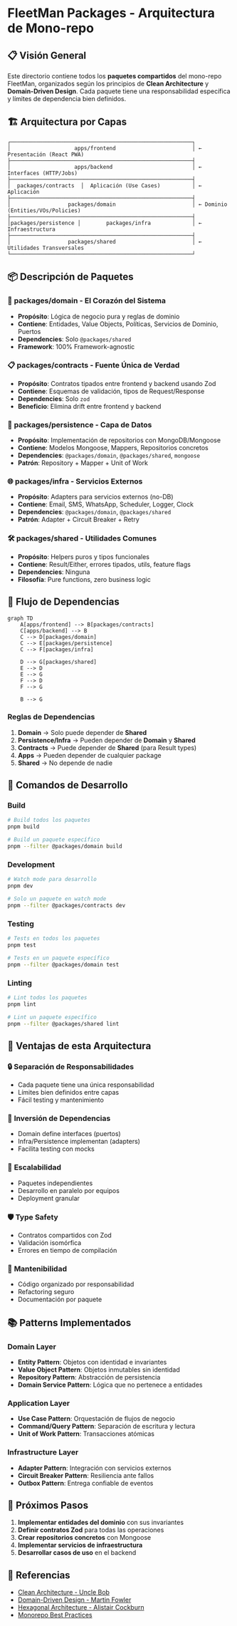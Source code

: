 # FleetMan Packages - Arquitectura de Mono-repo

## 📋 Visión General

Este directorio contiene todos los **paquetes compartidos** del mono-repo FleetMan, organizados según los principios de **Clean Architecture** y **Domain-Driven Design**. Cada paquete tiene una responsabilidad específica y límites de dependencia bien definidos.

## 🏗 Arquitectura por Capas

```
┌─────────────────────────────────────────────────────────┐
│                    apps/frontend                        │ ← Presentación (React PWA)
├─────────────────────────────────────────────────────────┤
│                    apps/backend                         │ ← Interfaces (HTTP/Jobs)
├─────────────────────────────────────────────────────────┤
│  packages/contracts  │  Aplicación (Use Cases)          │ ← Aplicación
├─────────────────────────────────────────────────────────┤
│                  packages/domain                        │ ← Dominio (Entities/VOs/Policies)
├─────────────────────────────────────────────────────────┤
│packages/persistence │        packages/infra             │ ← Infraestructura
├─────────────────────────────────────────────────────────┤
│                  packages/shared                        │ ← Utilidades Transversales
└─────────────────────────────────────────────────────────┘
```

## 📦 Descripción de Paquetes

### 🎯 **packages/domain** - El Corazón del Sistema
- **Propósito**: Lógica de negocio pura y reglas de dominio
- **Contiene**: Entidades, Value Objects, Políticas, Servicios de Dominio, Puertos
- **Dependencies**: Solo `@packages/shared`
- **Framework**: 100% Framework-agnostic

### 📋 **packages/contracts** - Fuente Única de Verdad
- **Propósito**: Contratos tipados entre frontend y backend usando Zod
- **Contiene**: Esquemas de validación, tipos de Request/Response
- **Dependencies**: Solo `zod`
- **Beneficio**: Elimina drift entre frontend y backend

### 💾 **packages/persistence** - Capa de Datos
- **Propósito**: Implementación de repositorios con MongoDB/Mongoose
- **Contiene**: Modelos Mongoose, Mappers, Repositorios concretos
- **Dependencies**: `@packages/domain`, `@packages/shared`, `mongoose`
- **Patrón**: Repository + Mapper + Unit of Work

### 🌐 **packages/infra** - Servicios Externos
- **Propósito**: Adapters para servicios externos (no-DB)
- **Contiene**: Email, SMS, WhatsApp, Scheduler, Logger, Clock
- **Dependencies**: `@packages/domain`, `@packages/shared`
- **Patrón**: Adapter + Circuit Breaker + Retry

### 🛠 **packages/shared** - Utilidades Comunes
- **Propósito**: Helpers puros y tipos funcionales
- **Contiene**: Result/Either, errores tipados, utils, feature flags
- **Dependencies**: Ninguna
- **Filosofía**: Pure functions, zero business logic

## 🔄 Flujo de Dependencias

```mermaid
graph TD
    A[apps/frontend] --> B[packages/contracts]
    C[apps/backend] --> B
    C --> D[packages/domain]
    C --> E[packages/persistence]
    C --> F[packages/infra]
    
    D --> G[packages/shared]
    E --> D
    E --> G
    F --> D
    F --> G
    
    B --> G
```

### Reglas de Dependencias

1. **Domain** → Solo puede depender de **Shared**
2. **Persistence/Infra** → Pueden depender de **Domain** y **Shared**
3. **Contracts** → Puede depender de **Shared** (para Result types)
4. **Apps** → Pueden depender de cualquier package
5. **Shared** → No depende de nadie

## 🚀 Comandos de Desarrollo

### Build
```bash
# Build todos los paquetes
pnpm build

# Build un paquete específico
pnpm --filter @packages/domain build
```

### Development
```bash
# Watch mode para desarrollo
pnpm dev

# Solo un paquete en watch mode
pnpm --filter @packages/contracts dev
```

### Testing
```bash
# Tests en todos los paquetes
pnpm test

# Tests en un paquete específico
pnpm --filter @packages/domain test
```

### Linting
```bash
# Lint todos los paquetes
pnpm lint

# Lint un paquete específico
pnpm --filter @packages/shared lint
```

## 🎯 Ventajas de esta Arquitectura

### 🔒 **Separación de Responsabilidades**
- Cada paquete tiene una única responsabilidad
- Límites bien definidos entre capas
- Fácil testing y mantenimiento

### 🔄 **Inversión de Dependencias**
- Domain define interfaces (puertos)
- Infra/Persistence implementan (adapters)
- Facilita testing con mocks

### 🚀 **Escalabilidad**
- Paquetes independientes
- Desarrollo en paralelo por equipos
- Deployment granular

### 🛡 **Type Safety**
- Contratos compartidos con Zod
- Validación isomórfica
- Errores en tiempo de compilación

### 🔧 **Mantenibilidad**
- Código organizado por responsabilidad
- Refactoring seguro
- Documentación por paquete

## 📚 Patterns Implementados

### Domain Layer
- **Entity Pattern**: Objetos con identidad e invariantes
- **Value Object Pattern**: Objetos inmutables sin identidad
- **Repository Pattern**: Abstracción de persistencia
- **Domain Service Pattern**: Lógica que no pertenece a entidades

### Application Layer
- **Use Case Pattern**: Orquestación de flujos de negocio
- **Command/Query Pattern**: Separación de escritura y lectura
- **Unit of Work Pattern**: Transacciones atómicas

### Infrastructure Layer
- **Adapter Pattern**: Integración con servicios externos
- **Circuit Breaker Pattern**: Resiliencia ante fallos
- **Outbox Pattern**: Entrega confiable de eventos

## 🚦 Próximos Pasos

1. **Implementar entidades del dominio** con sus invariantes
2. **Definir contratos Zod** para todas las operaciones
3. **Crear repositorios concretos** con Mongoose
4. **Implementar servicios de infraestructura**
5. **Desarrollar casos de uso** en el backend

## 📖 Referencias

- [Clean Architecture - Uncle Bob](https://blog.cleancoder.com/uncle-bob/2012/08/13/the-clean-architecture.html)
- [Domain-Driven Design - Martin Fowler](https://martinfowler.com/bliki/DomainDrivenDesign.html)
- [Hexagonal Architecture - Alistair Cockburn](https://alistair.cockburn.us/hexagonal-architecture/)
- [Monorepo Best Practices](https://monorepo.tools/)